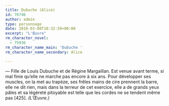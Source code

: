 ```yaml
---
title: Dubuche (Alice)
id: 76746
author: admin
type: personnage
date: 2010-03-08T10:32:59+00:00
excerpt: "L'Œuvre"
rm_character_novel:
  - 75936
rm_character_name_main: 'Dubuche '
rm_character_name_secondary: Alice

---
```

— Fille de Louis Dubuche et de Régine Margaillan. Est venue avant terme, si mal finie qu&rsquo;elle ne marche pas encore à six ans. Pour développer ses muscles, on la met au trapèze, ses frêles mains de cire prennent la barre, elle ne dit rien, mais dans la terreur de cet exercice, elle a de grands yeux pâles et sa légèreté pitoyable est telle que les cordes ne se tendent même pas [425]. _(L&rsquo;Œuvre.)_